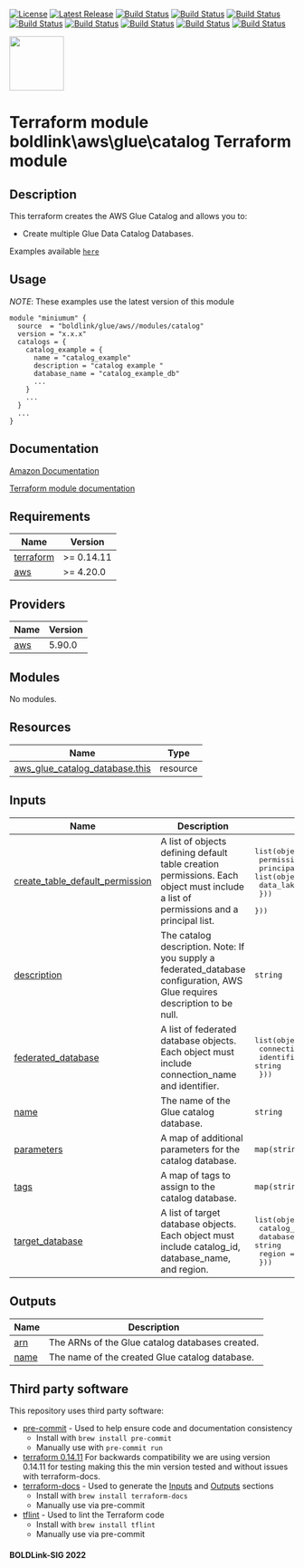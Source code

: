 [![License](https://img.shields.io/badge/License-Apache-blue.svg)](https://github.com/boldlink/terraform-aws-glue/blob/main/LICENSE)
[![Latest Release](https://img.shields.io/github/release/boldlink/terraform-aws-glue.svg)](https://github.com/boldlink/terraform-aws-glue/releases/latest)
[![Build Status](https://github.com/boldlink/terraform-aws-glue/actions/workflows/update.yaml/badge.svg)](https://github.com/boldlink/terraform-aws-glue/actions)
[![Build Status](https://github.com/boldlink/terraform-aws-glue/actions/workflows/release.yaml/badge.svg)](https://github.com/boldlink/terraform-aws-glue/actions)
[![Build Status](https://github.com/boldlink/terraform-aws-glue/actions/workflows/pre-commit.yaml/badge.svg)](https://github.com/boldlink/terraform-aws-glue/actions)
[![Build Status](https://github.com/boldlink/terraform-aws-glue/actions/workflows/pr-labeler.yaml/badge.svg)](https://github.com/boldlink/terraform-aws-glue/actions)
[![Build Status](https://github.com/boldlink/terraform-aws-glue/actions/workflows/module-examples-tests.yaml/badge.svg)](https://github.com/boldlink/terraform-aws-glue/actions)
[![Build Status](https://github.com/boldlink/terraform-aws-glue/actions/workflows/checkov.yaml/badge.svg)](https://github.com/boldlink/terraform-aws-glue/actions)
[![Build Status](https://github.com/boldlink/terraform-aws-glue/actions/workflows/auto-merge.yaml/badge.svg)](https://github.com/boldlink/terraform-aws-glue/actions)
[![Build Status](https://github.com/boldlink/terraform-aws-glue/actions/workflows/auto-badge.yaml/badge.svg)](https://github.com/boldlink/terraform-aws-glue/actions)

[<img src="https://avatars.githubusercontent.com/u/25388280?s=200&v=4" width="96"/>](https://boldlink.io)

# Terraform  module boldlink\aws\glue\catalog Terraform module

<h2> Description </h3>

This terraform creates the AWS Glue Catalog and allows you to:
* Create multiple Glue Data Catalog Databases.

Examples available [`here`](github.com/boldlink/terraform-aws-glue/tree/main/examples)

## Usage
*NOTE*: These examples use the latest version of this module

```console
module "miniumum" {
  source  = "boldlink/glue/aws//modules/catalog"
  version = "x.x.x"
  catalogs = {
    catalog_example = {
      name = "catalog_example"
      description = "catalog example "
      database_name = "catalog_example_db"
      ...
    }
    ...
  }
  ...
}
```
## Documentation

[Amazon Documentation](https://link)

[Terraform module documentation](https://link)

<!-- BEGINNING OF PRE-COMMIT-TERRAFORM DOCS HOOK -->
## Requirements

| Name | Version |
|------|---------|
| <a name="requirement_terraform"></a> [terraform](#requirement\_terraform) | >= 0.14.11 |
| <a name="requirement_aws"></a> [aws](#requirement\_aws) | >= 4.20.0 |

## Providers

| Name | Version |
|------|---------|
| <a name="provider_aws"></a> [aws](#provider\_aws) | 5.90.0 |

## Modules

No modules.

## Resources

| Name | Type |
|------|------|
| [aws_glue_catalog_database.this](https://registry.terraform.io/providers/hashicorp/aws/latest/docs/resources/glue_catalog_database) | resource |

## Inputs

| Name | Description | Type | Default | Required |
|------|-------------|------|---------|:--------:|
| <a name="input_create_table_default_permission"></a> [create\_table\_default\_permission](#input\_create\_table\_default\_permission) | A list of objects defining default table creation permissions. Each object must include a list of permissions and a principal list. | <pre>list(object({<br>    permissions = list(string)<br>    principal = list(object({<br>      data_lake_principal_identifier = string<br>    }))<br>  }))</pre> | `[]` | no |
| <a name="input_description"></a> [description](#input\_description) | The catalog description. Note: If you supply a federated\_database configuration, AWS Glue requires description to be null. | `string` | n/a | yes |
| <a name="input_federated_database"></a> [federated\_database](#input\_federated\_database) | A list of federated database objects. Each object must include connection\_name and identifier. | <pre>list(object({<br>    connection_name = string<br>    identifier      = string<br>  }))</pre> | `[]` | no |
| <a name="input_name"></a> [name](#input\_name) | The name of the Glue catalog database. | `string` | n/a | yes |
| <a name="input_parameters"></a> [parameters](#input\_parameters) | A map of additional parameters for the catalog database. | `map(string)` | `{}` | no |
| <a name="input_tags"></a> [tags](#input\_tags) | A map of tags to assign to the catalog database. | `map(string)` | `{}` | no |
| <a name="input_target_database"></a> [target\_database](#input\_target\_database) | A list of target database objects. Each object must include catalog\_id, database\_name, and region. | <pre>list(object({<br>    catalog_id    = string<br>    database_name = string<br>    region        = string<br>  }))</pre> | `[]` | no |

## Outputs

| Name | Description |
|------|-------------|
| <a name="output_arn"></a> [arn](#output\_arn) | The ARNs of the Glue catalog databases created. |
| <a name="output_name"></a> [name](#output\_name) | The name of the created Glue catalog database. |
<!-- END OF PRE-COMMIT-TERRAFORM DOCS HOOK -->

## Third party software
This repository uses third party software:
* [pre-commit](https://pre-commit.com/) - Used to help ensure code and documentation consistency
  * Install with `brew install pre-commit`
  * Manually use with `pre-commit run`
* [terraform 0.14.11](https://releases.hashicorp.com/terraform/0.14.11/) For backwards compatibility we are using version 0.14.11 for testing making this the min version tested and without issues with terraform-docs.
* [terraform-docs](https://github.com/segmentio/terraform-docs) - Used to generate the [Inputs](#Inputs) and [Outputs](#Outputs) sections
  * Install with `brew install terraform-docs`
  * Manually use via pre-commit
* [tflint](https://github.com/terraform-linters/tflint) - Used to lint the Terraform code
  * Install with `brew install tflint`
  * Manually use via pre-commit

#### BOLDLink-SIG 2022

